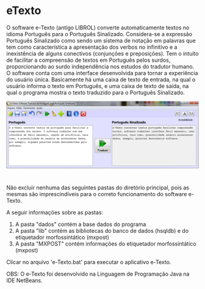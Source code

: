 # eTexto
O software e-Texto (antigo LIBROL) converte automaticamente textos no idioma Português para o Português Sinalizado. Considera-se a expressão Português Sinalizado como sendo um sistema de notação em palavras que tem como característica a apresentação dos verbos no infinitivo e a inexistência de alguns conectivos (conjunções e preposições). Tem o intuito de facilitar a compreensão de textos em Português pelos surdos, proporcionando ao surdo independência nos estudos do tradutor humano. O software conta com uma interface desenvolvida para tornar a experiência do usuário única. Basicamente há uma caixa de texto de entrada, na qual o usuário informa o texto em Português, e uma caixa de texto de saída, na qual o programa mostra o texto traduzido para o Português Sinalizado.

![](https://github.com/esinais/2016-eTexto/blob/main/outros/1.png)

#

Não excluir nenhuma das seguintes pastas do diretório principal, pois as mesmas são imprescindíveis para o correto funcionamento do software e-Texto.

A seguir informações sobre as pastas:
1) A pasta "dados" contém a base dados do programa
2) A pasta "lib" contém as bibliotecas do banco de dados (hsqldb) e do etiquetador morfossintático (mxpost)
3) A pasta "MXPOST" contém informações do etiquetador morfossintático (mxpost)

Clicar no arquivo 'e-Texto.bat' para executar o aplicativo e-Texto.

OBS: O e-Texto foi desenvolvido na Linguagem de Programação Java na IDE NetBeans.
